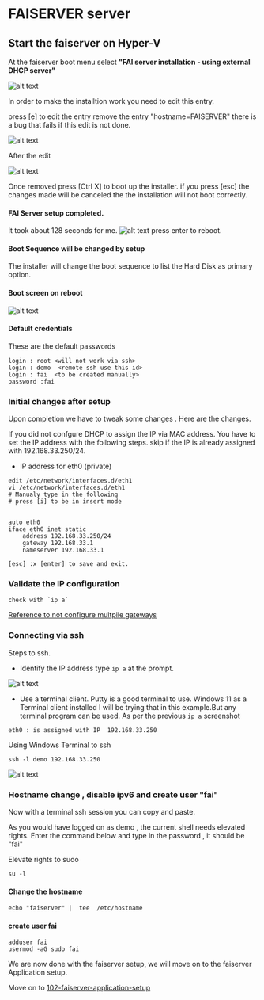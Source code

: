 # FAISERVER server

## Start the faiserver on Hyper-V
At the faiserver boot menu select 
**"FAI server installation - using external DHCP server"**


![alt text](./screenshots/faiserver-screenshots/vmconnect_faiserver-boot-menu.png)

In order to make the installtion work you need to edit this entry.

press [e] to edit the entry
remove the entry "hostname=FAISERVER"
there is a bug that fails if this edit is not done.

![alt text](./screenshots/faiserver-screenshots/vmconnect_faiserver-boot-menu-before-edit.png)

After the edit

![alt text](./screenshots/faiserver-screenshots/vmconnect_faiserver-boot-menu-after-edit.png)

Once removed press [Ctrl X] to boot up the installer.
if you press [esc] the changes made will be canceled the the installation will not boot correctly.

#### FAI Server setup completed.
It took about  128 seconds for me.
![alt text](./screenshots/faiserver-screenshots/faiserver-installation-phase1-complete.png)
press enter to reboot.

#### Boot Sequence will be changed by setup
The installer will change the boot sequence to list the Hard Disk as primary option. 

#### Boot screen on reboot
![alt text](./screenshots/faiserver-screenshots/faiserver-installation-phase1-post-reboot-screen.png)

#### Default credentials
These are the default passwords
```
login : root <will not work via ssh>
login : demo  <remote ssh use this id>
login : fai  <to be created manually>
password :fai 
```

### Initial changes after setup
Upon completion we have to tweak some changes . Here are the changes.

If you did not confgure DHCP to assign the IP via MAC address. You have to set the IP address with the following steps.
skip if the IP is already assigned with 192.168.33.250/24.

- IP address for eth0 (private)
```
edit /etc/network/interfaces.d/eth1
vi /etc/network/interfaces.d/eth1
# Manualy type in the following
# press [i] to be in insert mode


auto eth0
iface eth0 inet static
    address 192.168.33.250/24
    gateway 192.168.33.1 
	nameserver 192.168.33.1

[esc] :x [enter] to save and exit.

```

### Validate the IP configuration 
```
check with `ip a` 
```

[Reference to not configure multpile gateways](https://blog.karssen.org/2013/03/28/solving-rtnetlink-answers-file-exists-when-running-ifup/)



### Connecting via ssh
Steps to ssh.
- Identify the IP address  type `ip a` at the prompt.


![alt text](./screenshots/faiserver-screenshots/faiserver-ip-address.png)



- Use a terminal client. Putty is a good terminal to use. Windows 11 as a Terminal client installed I will be trying that in this example.But any terminal program can be used.
As per the previous `ip a` screenshot
``````
eth0 : is assigned with IP  192.168.33.250
``````

Using Windows Terminal to ssh
```
ssh -l demo 192.168.33.250
```

![alt text](./screenshots/faiserver-screenshots/WindowsTerminal_ssh-faiserver.png)

### Hostname change , disable ipv6 and create user "fai"

Now with a terminal ssh session you can copy and paste.

As you would have logged on as demo , the current shell needs elevated rights.
Enter the command below and type in the password , it should be "fai"

Elevate rights to sudo
```
su -l 
```
#### Change the hostname

```
echo "faiserver" |  tee  /etc/hostname
```

#### create user fai
```
adduser fai
usermod -aG sudo fai

```



We are now done with the faiserver setup, we will move on to the faiserver Application setup.

Move on to 
[102-faiserver-application-setup](./102-faiserver-application-setup.md)



